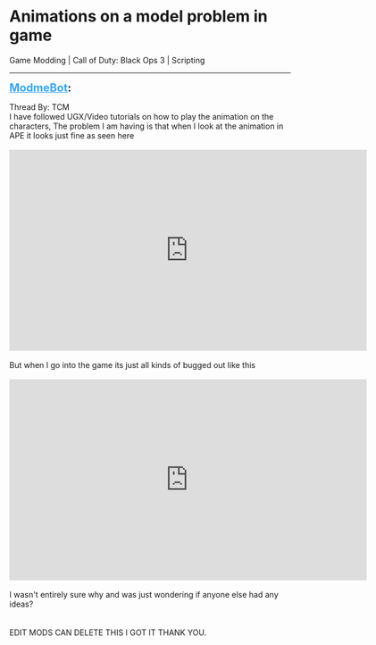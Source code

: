 # Animations on a model problem in game
Game Modding | Call of Duty: Black Ops 3 | Scripting

---
<strong style="font-size: 1.4em;"><span style="text-decoration: underline;text-decoration-color: #34a7f9;"><span style="color:#34a7f9;">ModmeBot</span></span>:</strong>

<p>Thread By: TCM<br />I have followed UGX/Video tutorials on how to play the animation on the characters, The problem I am having is that when I look at the animation in APE it looks just fine as seen here<br /> <br /><iframe type="text/html" width="640" height="360" src="https://www.youtube.com/embed/y1yUsGk0vJI" frameborder="0"></iframe> <br /> <br />But when I go into the game its just all kinds of bugged out like this<br /> <br /><iframe type="text/html" width="640" height="360" src="https://www.youtube.com/embed/Vh8pzbv5as8" frameborder="0"></iframe><br /> <br />I wasn&#39;t entirely sure why and was just wondering if anyone else had any ideas?<br /> <br /> <br />EDIT MODS CAN DELETE THIS I GOT IT THANK YOU.</p>
